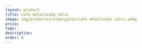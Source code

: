 ```yaml
---
layout: product
title: cuña metalizada salvi
image: img/productos/alpargatas/cuña metalizada salvi.webp
price: 
tags: 
description: 
order: 0
---
```

